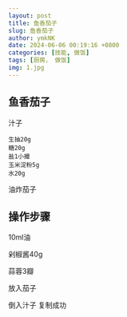 ```yaml
---
layout: post
title: 鱼香茄子
slug: 鱼香茄子
author: ymkNK
date: 2024-06-06 00:19:16 +0800
categories: [技能, 做饭]
tags: [厨房， 做饭]
img: 1.jpg
---
```



## 鱼香茄子

汁子

```
生抽20g
糖20g
盐1小撮
玉米淀粉5g
水20g
```



油炸茄子

## 操作步骤

10ml油

剁椒酱40g

蒜蓉3瓣

放入茄子

倒入汁子
复制成功
